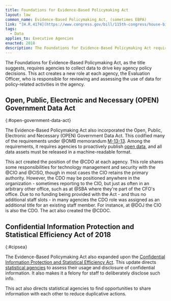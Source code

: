 ```yaml
---
title: Foundations for Evidence-Based Policymaking Act
layout: law
common_name: Evidence-Based Policymaking Act, (sometimes EBPA)
link: "[H.R.4174](https://www.congress.gov/bill/115th-congress/house-bill/4174/text)"
tags:
  - Data
applies_to: Executive Agencies
enacted: 2018
description: The Foundations for Evidence-Based Policymaking Act requires agencies to collect data to drive key agency policy decisions.
---
```


The Foundations for Evidence-Based Policymaking Act, as the title suggests, requires agencies to collect data to drive key agency policy decisions. This act creates a new role at each agency, the Evaluation Officer, who is responsible for reviewing and assessing the use of data for policy-related activities in the agency.

## Open, Public, Electronic and Necessary (OPEN) Government Data Act
{:#open-government-data-act}

The Evidence-Based Policymaking Act also incorporated the Open, Public, Electronic and Necessary (OPEN) Government Data Act. This codified many of the requirements under @OMB memorandum [M-13-13](https://www.whitehouse.gov/wp-content/uploads/legacy_drupal_files/omb/memoranda/2013/m-13-13.pdf). Among the requirements, it requires agencies to proactively publish [open data](/policies/data/#open-data), and all data assets must be released in a machine-readable format.

This act created the position of the @CDO at each agency. This role shares some responsibilities for technology management and security with the @CIO and @CISO, though in most cases the CIO retains the primary authority. However, the CDO may be positioned anywhere in the organization - sometimes reporting to the CIO, but just as often in an arbitrary other office, such as at @SBA where they're part of the CFO's office. Due to no funding being provided with the Act - and thus no additional staff slots - in many agencies the CDO role was assigned as an additional title for an existing staff member. For instance, at @DOJ the CIO is also the CDO. The act also created the @CDOC.

## Confidential Information Protection and Statistical Efficiency Act of 2018
{:#cipsea}

The Evidence-Based Policymaking Act also expanded upon the [Confidential Information Protection and Statistical Efficiency Act](/laws/e-government-act/#cipsea). This update directs [statistical agencies](/info/agency-scope/#statistical-agencies) to assess their usage and disclosure of confidential information. It also makes it a felony for staff to deliberately disclose such info.

This act also directs statistical agencies to find opportunities to share information with each other to reduce duplicative actions.